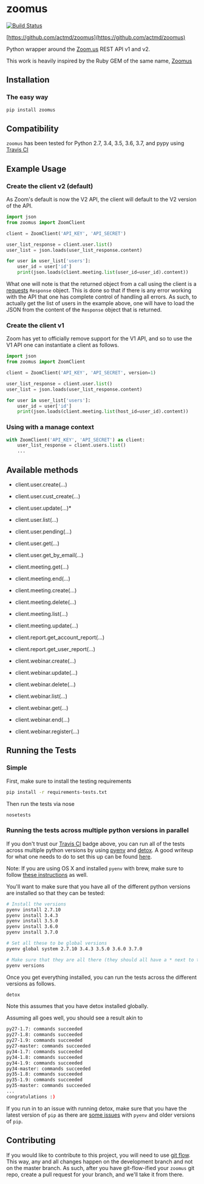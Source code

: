 # zoomus

[![Build Status](https://travis-ci.org/actmd/zoomus.svg?branch=master)](https://travis-ci.org/actmd/zoomus)

[https://github.com/actmd/zoomus](https://github.com/actmd/zoomus)

Python wrapper around the [Zoom.us](http://zoom.us) REST API v1 and v2.

This work is heavily inspired by the Ruby GEM of the same name, [Zoomus](https://github.com/mllocs/zoomus)

## Installation

### The easy way

```sh
pip install zoomus
```

## Compatibility

`zoomus` has been tested for Python 2.7, 3.4, 3.5, 3.6, 3.7, and pypy using [Travis CI](https://travis-ci.org/actmd/zoomus)

## Example Usage

### Create the client v2 (default)

As Zoom's default is now the V2 API, the client will default to the V2 version of the API.

```python
import json
from zoomus import ZoomClient

client = ZoomClient('API_KEY', 'API_SECRET')

user_list_response = client.user.list()
user_list = json.loads(user_list_response.content)

for user in user_list['users']:
    user_id = user['id']
    print(json.loads(client.meeting.list(user_id=user_id).content))
```

What one will note is that the returned object from a call using the client is a [requests](https://pypi.org/project/requests/) `Response` object. This is done so that if there is any error working with the API that one has complete control of handling all errors. As such, to actually get the list of users in the example above, one will have to load the JSON from the content of the `Response` object that is returned.

### Create the client v1

Zoom has yet to officially remove support for the V1 API, and so to use the V1 API one can instantiate a client as follows.

```python
import json
from zoomus import ZoomClient

client = ZoomClient('API_KEY', 'API_SECRET', version=1)

user_list_response = client.user.list()
user_list = json.loads(user_list_response.content)

for user in user_list['users']:
    user_id = user['id']
    print(json.loads(client.meeting.list(host_id=user_id).content))
```

### Using with a manage context

```python
with ZoomClient('API_KEY', 'API_SECRET') as client:
    user_list_response = client.users.list()
    ...
```

## Available methods

* client.user.create(...)
* client.user.cust_create(...)
* client.user.update(...)*
* client.user.list(...)
* client.user.pending(...)
* client.user.get(...)
* client.user.get_by_email(...)

* client.meeting.get(...)
* client.meeting.end(...)
* client.meeting.create(...)
* client.meeting.delete(...)
* client.meeting.list(...)
* client.meeting.update(...)

* client.report.get_account_report(...)
* client.report.get_user_report(...)

* client.webinar.create(...)
* client.webinar.update(...)
* client.webinar.delete(...)
* client.webinar.list(...)
* client.webinar.get(...)
* client.webinar.end(...)
* client.webinar.register(...)


## Running the Tests

### Simple

First, make sure to install the testing requirements

```sh
pip install -r requirements-tests.txt
```

Then run the tests via nose

```sh
nosetests
```

### Running the tests across multiple python versions in parallel

If you don't trust our [Travis CI](https://travis-ci.org/actmd/zoomus) badge above, you can run all of the tests across multiple python versions by using [pyenv](https://github.com/yyuu/pyenv) and [detox](https://pypi.python.org/pypi/detox). A good writeup for what one needs to do to set this up can be found [here](http://blog.pinaxproject.com/2015/12/08/how-test-against-multiple-python-versions-parallel/).

Note: If you are using OS X and installed `pyenv` with brew, make sure to follow [these instructions](https://github.com/yyuu/pyenv#homebrew-on-mac-os-x) as well.

You'll want to make sure that you have all of the different python versions are installed so that they can be tested:

```sh
# Install the versions
pyenv install 2.7.10
pyenv install 3.4.3
pyenv install 3.5.0
pyenv install 3.6.0
pyenv install 3.7.0

# Set all these to be global versions
pyenv global system 2.7.10 3.4.3 3.5.0 3.6.0 3.7.0

# Make sure that they are all there (they should all have a * next to them)
pyenv versions
```

Once you get everything installed, you can run the tests across the different versions as follows.

```sh
detox
```

Note this assumes that you have detox installed globally.

Assuming all goes well, you should see a result akin to

```sh
py27-1.7: commands succeeded
py27-1.8: commands succeeded
py27-1.9: commands succeeded
py27-master: commands succeeded
py34-1.7: commands succeeded
py34-1.8: commands succeeded
py34-1.9: commands succeeded
py34-master: commands succeeded
py35-1.8: commands succeeded
py35-1.9: commands succeeded
py35-master: commands succeeded
...
congratulations :)
```

If you run in to an issue with running detox, make sure that you have the latest version of `pip` as there are [some issues](https://github.com/yyuu/pyenv/issues/531) with `pyenv` and older versions of `pip`.

## Contributing

If you would like to contribute to this project, you will need to use [git flow](https://github.com/nvie/gitflow). This way, any and all changes happen on the development branch and not on the master branch. As such, after you have git-flow-ified your `zoomus` git repo, create a pull request for your branch, and we'll take it from there.
